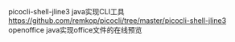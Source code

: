 picocli-shell-jline3 java实现CLI工具 https://github.com/remkop/picocli/tree/master/picocli-shell-jline3
openoffice java实现office文件的在线预览
